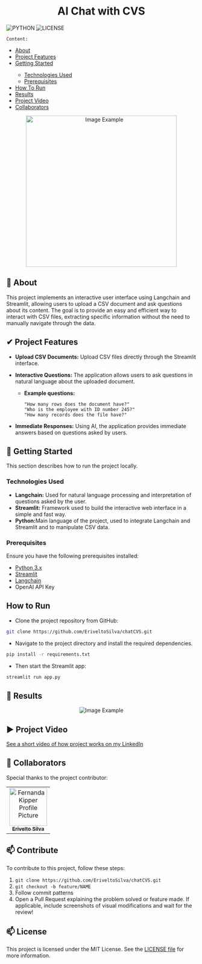 ﻿[MAINTENANCE_BADGE]: https://img.shields.io/badge/Maintained%3F-yes-green.svg
[PYTHON_BADGE]: https://img.shields.io/badge/python-3670A0?style=for-the-badge&logo=python&logoColor=ffdd54
[LICENSE_BADGE]: https://img.shields.io/pypi/l/ansicolortags.svg


<h1 align="center">AI Chat with CVS</h1>

![PYTHON][PYTHON_BADGE]
![LICENSE][LICENSE_BADGE]


`Content:`
<ul>
  <li><a href="#about">About</a></li>
  <li><a href="#features">Project Features</a></li>
  <li><a href="#gettingStarted">Getting Started</a></li>
    <ul>
      <li><a href="#technologiesUsed">Technologies Used</a></li>
      <li><a href="#preRequisites">Prerequisites</a></li>
    </ul>
  <li><a href="#howToRun">How To Run</a></li>
  <li><a href="#results">Results</a></li>
  <li><a href="#projectVideo">Project Video</a></li>
  <li><a href="#collaborators">Collaborators</a></li>
</ul>

<p align="center">
    <img src="./assets/images/rh-assistant1.PNG" alt="Image Example" width="400px">
</p>

<h2 id="about">📌 About</h2>
This project implements an interactive user interface using Langchain and Streamlit, allowing users to upload a CSV document and ask questions about its content. The goal is to provide an easy and efficient way to interact with CSV files, extracting specific information without the need to manually navigate through the data.

<h2 id="features">✔ Project Features</h2>

- <strong>Upload CSV Documents:</strong> Upload CSV files directly through the Streamlit interface.
- <strong>Interactive Questions:</strong> The application allows users to ask questions in natural language about the uploaded document.

  - <strong>Example questions:</strong>

        "How many rows does the document have?"
        "Who is the employee with ID number 245?"
        "How many records does the file have?"

- <strong>Immediate Responses:</strong> Using AI, the application provides immediate answers based on questions asked by users.

<h2 id="gettingStarted">🚀 Getting Started</h2>

This section describes how to run the project locally.

<h3 id="technologiesUsed">Technologies Used</h3>

- <strong>Langchain:</strong> Used for natural language processing and interpretation of questions asked by the user.
- <strong>Streamlit:</strong> Framework used to build the interactive web interface in a simple and fast way.
- <strong>Python:</strong>Main language of the project, used to integrate Langchain and Streamlit and to manipulate CSV data.

<h3 id="preRequisites">Prerequisites</h3>

Ensure you have the following prerequisites installed:

- [Python 3.x](https://www.python.org/downloads/)
- [Streamlit](https://docs.streamlit.io/)
- [Langchain](https://python.langchain.com/v0.2/docs/introduction/)
- OpenAI API Key

<h2 id="howToRun">How to Run</h2>

- Clone the project repository from GitHub:

```bash
git clone https://github.com/EriveltoSilva/chatCVS.git
```


- Navigate to the project directory and install the required dependencies. 
```bash
pip install -r requirements.txt
```

- Then start the Streamlit app:

```bash
streamlit run app.py
```

<h2 id="results">🤝 Results</h2>

<p align="center">
    <img src="./assets/images/rh-assistant1.PNG" alt="Image Example" />
</p>


<h2 id="projectVideo">▶ Project Video</h2>

<a href="#">
See a short video of how project works on my LinkedIn
</a>

<h2 id="collaborators">🤝 Collaborators</h2>

Special thanks to the project contributor:

<table>
  <tr>
    <td align="center">
      <a href="#">
        <img src="https://avatars.githubusercontent.com/u/125351173?v=4" width="100px;" alt="Fernanda Kipper Profile Picture"/><br>
        <sub>
          <b>Erivelto Silva</b>
        </sub>
      </a>
    </td>
  </tr>
</table>

<h2 id="contribute">📫 Contribute</h2>

To contribute to this project, follow these steps:

1. `git clone https://github.com/EriveltoSilva/chatCVS.git`
2. `git checkout -b feature/NAME`
3. Follow commit patterns
4. Open a Pull Request explaining the problem solved or feature made. If applicable, include screenshots of visual modifications and wait for the review!

<h2 id="contribute">📫 License</h2>

This project is licensed under the MIT License. See the <a href="./LICENSE">LICENSE file</a> for more information.